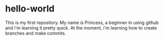 # hello-world
This is my first repository.
My name is Princess, a beginner in using github and i'm learning it pretty quick. At the moment, i'm learning how to create branches and make commits.
